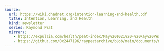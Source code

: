 ```yaml
---
source:
  url: https://wiki.chadnet.org/intention-learning-and-health.pdf
  title: Intention, Learning, and Health
  kind: newsletter
  series: Raymond Peat
  mirrors:
    - https://expulsia.com/health/peat-index/May%202021%20-%20Ray%20Peat's%20Newsletter%20.pdf
    - https://github.com/0x2447196/raypeatarchive/blob/main/documents/newsletters/intention-learning-and-health.txt
---
```

